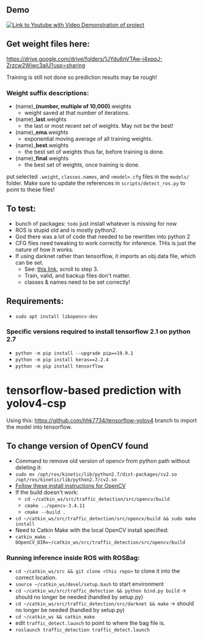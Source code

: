## Demo

[![Link to Youtube with Video Demonstration of project](https://img.youtube.com/vi/pdphwxuSitw/0.jpg)](https://www.youtube.com/watch?v=pdphwxuSitw)


## Get weight files here:
https://drive.google.com/drive/folders/1JYdu6nVTAw-i4xpqJ-Zrzcw2Wiwc3alU?usp=sharing

Training is still not done so prediction results may be rough!

### Weight suffix descriptions:
- (name)_**(number, multiple of 10,000)**.weights
	- weight saved at that number of iterations.
- (name)_**last**.weights
	- the last or most recent set of weights. May not be the best!
- (name)_**ema**.weights
	- exponential moving average of all training weights.
- (name)_**best**.weights
	- the best set of weights thus far, before training is done.
- (name)_**final**.weights
	- the best set of weights, once training is done.


put selected `.weight`, `classes.names`, and `<model>.cfg` files in the `models/` folder.
Make sure to update the references in `scripts/detect_ros.py` to point to these files!

## To test:
- bunch of packages: `todo` just install whatever is missing for now
- ROS is stupid old and is mostly python2.
- God there was a lot of code that needed to be rewritten into python 2
- CFG files need tweaking to work correctly for inference. THis is just the nature of how it works.
- If using darknet rather than tensorflow, it imports an obj.data file, which can be set.
	- See: [this link](https://github.com/AlexeyAB/darknet#how-to-train-to-detect-your-custom-objects), scroll to step 3.
	- Train, valid, and backup files don't matter.
	- classes & names need to be set correctly!

## Requirements:
- `sudo apt install libopencv-dev`
### Specific versions required to install tensorflow 2.1 on python 2.7 
- `python -m pip install --upgrade pip==19.9.1`
- `python -m pip install keras==2.2.4`
- `python -m pip install tensorflow`

# tensorflow-based prediction with yolov4-csp

Using this: https://github.com/hhk7734/tensorflow-yolov4 branch to import the model into tensorflow.

## To change version of OpenCV found
- Command to remove old version of opencv from python path without deleting it:
- `sudo mv /opt/ros/kinetic/lib/python2.7/dist-packages/cv2.so /opt/ros/kinetic/lib/python2.7/cv2.so`
- [Follow these install instructions for OpenCV](https://docs.opencv.org/master/d7/d9f/tutorial_linux_install.html)
- If the build doesn't work:
	- `cd ~/catkin_ws/src/traffic_detection/src/opencv/build`
	- `cmake ../opencv-3.4.11`
	- `cmake --build .`
- `cd ~/catkin_ws/src/traffic_detection/src/opencv/build && sudo make install`
- Need to Catkin Make with the local OpenCV install specified:
- `catkin_make -DOpenCV_DIR=~/catkin_ws/src/traffic_detection/src/opencv/build`



### Running inference inside ROS with ROSBag:
- `cd ~/catkin_ws/src && git clone <this repo>` to clone it into the correct location.
- `source ~/catkin_ws/devel/setup.bash` to start environment
- `cd ~/catkin_ws/src/traffic_detection && python bind.py build` 	-> should no longer be needed (handled by setup.py)
- `cd ~/catkin_ws/src/traffic_detection/src/darknet && make`		-> should no longer be needed (handled by setup.py)
- `cd ~/catkin_ws && catkin_make`
- edit `traffic_detect.launch` to point to where the bag file is.
- `roslaunch traffic_detection traffic_detect.launch`
